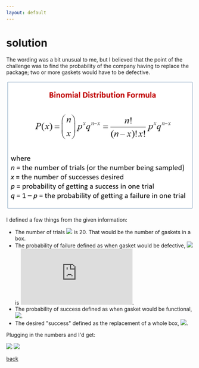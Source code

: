 ```yaml
---
layout: default
---
```


# solution

The wording was a bit unusual to me, but I believed that the point of the challenge was to find the probability of the company having to replace the package; two or more gaskets would have to be defective. 

![](images/binomial.png)

I defined a few things from the given information:

- The number of trials ![](https://latex.codecogs.com/svg.latex?\inline&n) is 20. That would be the number of gaskets in a box.
- The probability of failure defined as when gasket would be defective, ![](https://latex.codecogs.com/svg.latex?\inline&q&space;=&space;1&space;-&space;p) is ![](https://latex.codecogs.com/svg.latex?0.01).
- The probability of success defined as when gasket would be functional, ![](https://latex.codecogs.com/svg.latex?\inline&p&space;=&space;0.99).
- The desired "success" defined as the replacement of a whole box, ![](https://latex.codecogs.com/svg.latex?\inline&P(x\geq2)&space;=&space;1&space;-&space;P(x&space;<&space;2)).

Plugging in the numbers and I'd get:

![](https://latex.codecogs.com/svg.latex?P(x&space;\geq&space;2)&space;=&space;1&space;-&space;P(x&space;<&space;2))
![](https://latex.codecogs.com/svg.latex?P(x&space;\geq&space;2)&space;=&space;1&space;-&space;P(x&space;=&space;0)&space;-&space;P(x&space;=&space;1))

[back](./challenge.md)
